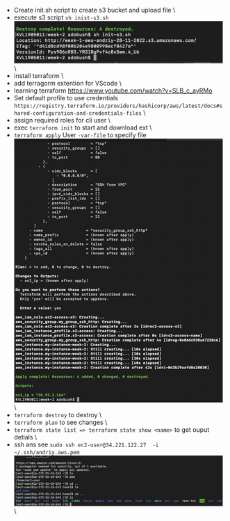 - Create init.sh script to create s3 bucket and upload file \
- execute s3 script `sh inist-s3.sh`\
![s3-file-deployed](https://github.com/phpadventure/aws-course/blob/master/week-2/screenshots/s3-file-deployed.png) \
- install terraform \
- add terragorm extention for VScode \
- learning terraform https://www.youtube.com/watch?v=SLB_c_ayRMo
- Set default profile to use credentials 
`https://registry.terraform.io/providers/hashicorp/aws/latest/docs#shared-configuration-and-credentials-files` \
- assign required roles for cli user \
- exec `terraform init` to start and download ext \
- `terraform apply`  User `-var-file` to specify file \
![deployed](https://github.com/phpadventure/aws-course/blob/master/week-2/screenshots/deployed.png) \
- `terraform destroy` to destroy \
- `terraform plan` to see changes \
- `terraform state list => terraform state show <name>` to get ouput detials \
- ssh ans see `sudo ssh ec2-user@34.221.122.27  -i ~/.ssh/andriy.aws.pem` \
![ec2-file](https://github.com/phpadventure/aws-course/blob/master/week-2/screenshots/ec2-file.png) \